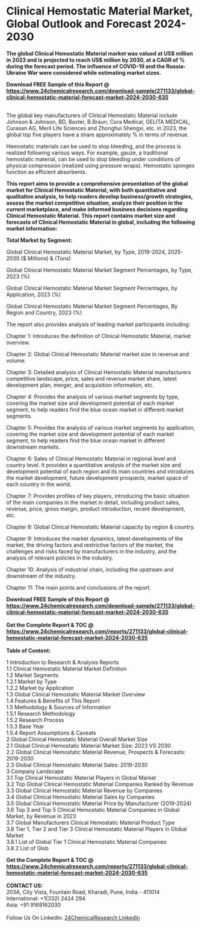 <h1>Clinical Hemostatic Material Market, Global Outlook and Forecast 2024-2030</h1><p><strong>The global Clinical Hemostatic Material market was valued at US$ million in 2023 and is projected to reach US$ million by 2030, at a CAGR of % during the forecast period. The influence of COVID-19 and the Russia-Ukraine War were considered while estimating market sizes.</strong></p><p>
</p><p></p><div><b>Download FREE Sample of this Report @ 
            <a href="https://www.24chemicalresearch.com/download-sample/271133/global-clinical-hemostatic-material-forecast-market-2024-2030-635">
            https://www.24chemicalresearch.com/download-sample/271133/global-clinical-hemostatic-material-forecast-market-2024-2030-635</a></b></div><br><p>
The global key manufacturers of Clinical Hemostatic Material include Johnson &amp; Johnson, BD, Baxter, B.Braun, Cura Medical, GELITA MEDICAL, Curasan AG, Meril Life Sciences and Zhonghui Shengxi, etc. in 2023, the global top five players have a share approximately % in terms of revenue.</p><p>
Hemostatic materials can be used to stop bleeding, and the process is realized following various ways. For example, gauze, a traditional hemostatic material, can be used to stop bleeding under conditions of physical compression (realized using pressure wraps). Hemostatic sponges function as efficient absorbents.</p><p>
<strong>This report aims to provide a comprehensive presentation of the global market for Clinical Hemostatic Material, with both quantitative and qualitative analysis, to help readers develop business/growth strategies, assess the market competitive situation, analyze their position in the current marketplace, and make informed business decisions regarding Clinical Hemostatic Material. This report contains market size and forecasts of Clinical Hemostatic Material in global, including the following market information:</strong></p><p>
</p><p>
<strong>Total Market by Segment:</strong></p><p>
Global Clinical Hemostatic Material Market, by Type, 2019-2024, 2025-2030 ($ Millions) &amp; (Tons)</p><p>
Global Clinical Hemostatic Material Market Segment Percentages, by Type, 2023 (%)</p><p>
</p><p>
Global Clinical Hemostatic Material Market Segment Percentages, by Application, 2023 (%)</p><p>
</p><p>
Global Clinical Hemostatic Material Market Segment Percentages, By Region and Country, 2023 (%)</p><p>
</p><p>
The report also provides analysis of leading market participants including:</p><p>
</p><p>
</p><p>
Chapter 1: Introduces the definition of Clinical Hemostatic Material, market overview.</p><p>
Chapter 2: Global Clinical Hemostatic Material market size in revenue and volume.</p><p>
Chapter 3: Detailed analysis of Clinical Hemostatic Material manufacturers competitive landscape, price, sales and revenue market share, latest development plan, merger, and acquisition information, etc.</p><p>
Chapter 4: Provides the analysis of various market segments by type, covering the market size and development potential of each market segment, to help readers find the blue ocean market in different market segments.</p><p>
Chapter 5: Provides the analysis of various market segments by application, covering the market size and development potential of each market segment, to help readers find the blue ocean market in different downstream markets.</p><p>
Chapter 6: Sales of Clinical Hemostatic Material in regional level and country level. It provides a quantitative analysis of the market size and development potential of each region and its main countries and introduces the market development, future development prospects, market space of each country in the world.</p><p>
Chapter 7: Provides profiles of key players, introducing the basic situation of the main companies in the market in detail, including product sales, revenue, price, gross margin, product introduction, recent development, etc.</p><p>
Chapter 8: Global Clinical Hemostatic Material capacity by region &amp; country.</p><p>
Chapter 9: Introduces the market dynamics, latest developments of the market, the driving factors and restrictive factors of the market, the challenges and risks faced by manufacturers in the industry, and the analysis of relevant policies in the industry.</p><p>
Chapter 10: Analysis of industrial chain, including the upstream and downstream of the industry.</p><p>
Chapter 11: The main points and conclusions of the report.</p><div><b>Download FREE Sample of this Report @ 
            <a href="https://www.24chemicalresearch.com/download-sample/271133/global-clinical-hemostatic-material-forecast-market-2024-2030-635">
            https://www.24chemicalresearch.com/download-sample/271133/global-clinical-hemostatic-material-forecast-market-2024-2030-635</a></b></div><br><div><b>Get the Complete Report & TOC @ 
            <a href="https://www.24chemicalresearch.com/reports/271133/global-clinical-hemostatic-material-forecast-market-2024-2030-635">
            https://www.24chemicalresearch.com/reports/271133/global-clinical-hemostatic-material-forecast-market-2024-2030-635</a></b></div><br>
            <b>Table of Content:</b><p>1 Introduction to Research & Analysis Reports<br />
    1.1 Clinical Hemostatic Material Market Definition<br />
    1.2 Market Segments<br />
        1.2.1 Market by Type<br />
        1.2.2 Market by Application<br />
    1.3 Global Clinical Hemostatic Material Market Overview<br />
    1.4 Features & Benefits of This Report<br />
    1.5 Methodology & Sources of Information<br />
        1.5.1 Research Methodology<br />
        1.5.2 Research Process<br />
        1.5.3 Base Year<br />
        1.5.4 Report Assumptions & Caveats<br />
2 Global Clinical Hemostatic Material Overall Market Size<br />
    2.1 Global Clinical Hemostatic Material Market Size: 2023 VS 2030<br />
    2.2 Global Clinical Hemostatic Material Revenue, Prospects & Forecasts: 2019-2030<br />
    2.3 Global Clinical Hemostatic Material Sales: 2019-2030<br />
3 Company Landscape<br />
    3.1 Top Clinical Hemostatic Material Players in Global Market<br />
    3.2 Top Global Clinical Hemostatic Material Companies Ranked by Revenue<br />
    3.3 Global Clinical Hemostatic Material Revenue by Companies<br />
    3.4 Global Clinical Hemostatic Material Sales by Companies<br />
    3.5 Global Clinical Hemostatic Material Price by Manufacturer (2019-2024)<br />
    3.6 Top 3 and Top 5 Clinical Hemostatic Material Companies in Global Market, by Revenue in 2023<br />
    3.7 Global Manufacturers Clinical Hemostatic Material Product Type<br />
    3.8 Tier 1, Tier 2 and Tier 3 Clinical Hemostatic Material Players in Global Market<br />
        3.8.1 List of Global Tier 1 Clinical Hemostatic Material Companies<br />
        3.8.2 List of Glob</p><div><b>Get the Complete Report & TOC @ 
            <a href="https://www.24chemicalresearch.com/reports/271133/global-clinical-hemostatic-material-forecast-market-2024-2030-635">
            https://www.24chemicalresearch.com/reports/271133/global-clinical-hemostatic-material-forecast-market-2024-2030-635</a></b></div><br><b>CONTACT US:</b><br>
            203A, City Vista, Fountain Road, Kharadi, Pune, India - 411014<br>
            International: +1(332) 2424 294<br>
            Asia: +91 9169162030 <br><br>
            Follow Us On LinkedIn: <a href="https://www.linkedin.com/company/24chemicalresearch/">24ChemicalResearch LinkedIn</a>